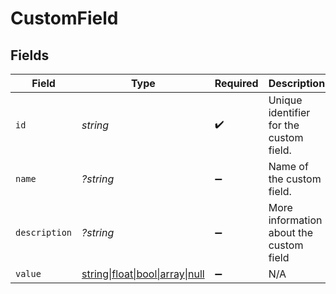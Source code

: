 # CustomField


## Fields

| Field                                                            | Type                                                             | Required                                                         | Description                                                      | Example                                                          |
| ---------------------------------------------------------------- | ---------------------------------------------------------------- | ---------------------------------------------------------------- | ---------------------------------------------------------------- | ---------------------------------------------------------------- |
| `id`                                                             | *string*                                                         | :heavy_check_mark:                                               | Unique identifier for the custom field.                          | 2389328923893298                                                 |
| `name`                                                           | *?string*                                                        | :heavy_minus_sign:                                               | Name of the custom field.                                        | employee_level                                                   |
| `description`                                                    | *?string*                                                        | :heavy_minus_sign:                                               | More information about the custom field                          | Employee Level                                                   |
| `value`                                                          | [string\|float\|bool\|array\|null](../../Models/Components/Value.md) | :heavy_minus_sign:                                               | N/A                                                              |                                                                  |